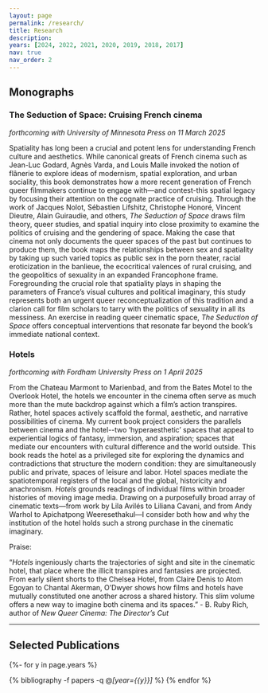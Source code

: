 ```yaml
---
layout: page
permalink: /research/
title: Research
description: 
years: [2024, 2022, 2021, 2020, 2019, 2018, 2017]
nav: true
nav_order: 2
---
```


## Monographs

### The Seduction of Space: Cruising French cinema


*forthcoming with University of Minnesota Press on 11 March 2025*

Spatiality has long been a crucial and potent lens for understanding French culture and aesthetics. While canonical greats of French cinema such as Jean-Luc Godard, Agnès Varda, and Louis Malle invoked the notion of flânerie to explore ideas of modernism, spatial exploration, and urban sociality, this book demonstrates how a more recent generation of French queer filmmakers continue to engage with—and contest-this spatial legacy by focusing their attention on the cognate practice of cruising.
Through the work of Jacques Nolot, Sébastien Lifshitz, Christophe Honoré, Vincent Dieutre, Alain Guiraudie, and others, _The Seduction of Space_ draws film theory, queer studies, and spatial inquiry into close proximity to examine the politics of cruising and the gendering of space. Making the case that cinema not only documents the queer spaces of the past but continues to produce them, the book maps the relationships between sex and spatiality by taking up such varied topics as public sex in the porn theater, racial eroticization in the banlieue, the ecocritical valences of rural cruising, and the geopolitics of sexuality in an expanded Francophone frame. Foregrounding the crucial role that spatiality plays in shaping the parameters of France’s visual cultures and political imaginary, this study represents both an urgent queer reconceptualization of this tradition and a clarion call for film scholars to tarry with the politics of sexuality in all its messiness. An exercise in reading queer cinematic space, _The Seduction of Space_ offers conceptual interventions that resonate far beyond the book’s immediate national context.

### Hotels

*forthcoming with Fordham University Press on 1 April 2025*

From the Chateau Marmont to Marienbad, and from the Bates Motel to the Overlook Hotel, the hotels we encounter in the cinema often serve as much more than the mute backdrop against which a film’s action transpires. Rather, hotel spaces actively scaffold the formal, aesthetic, and narrative possibilities of cinema. My current book project considers the parallels between cinema and the hotel--two ‘hyperaesthetic’ spaces that appeal to experiential logics of fantasy, immersion, and aspiration; spaces that mediate our encounters with cultural difference and the world outside. This book reads the hotel as a privileged site for exploring the dynamics and contradictions that structure the modern condition: they are simultaneously public and private, spaces of leisure and labor. Hotel spaces mediate the spatiotemporal registers of the local and the global, historicity and anachronism. _Hotels_ grounds readings of individual films within broader histories of moving image media. Drawing on a purposefully broad array of cinematic texts—from work by Lila Avilés to Liliana Cavani, and from Andy Warhol to Apichatpong Weeresethakul—I consider both how and why the institution of the hotel holds such a strong purchase in the cinematic imaginary.

Praise:

“_Hotels_ ingeniously charts the trajectories of sight and site in the cinematic hotel, that place where the illicit transpires and fantasies are projected. From early silent shorts to the Chelsea Hotel, from Claire Denis to Atom Egoyan to Chantal Akerman, O’Dwyer shows how films and hotels have mutually constituted one another across a shared history. This slim volume offers a new way to imagine both cinema and its spaces.” - B. Ruby Rich, author of _New Queer Cinema: The Director’s Cut_

---

## Selected Publications

<!-- _pages/publications.md -->
<div class="publications">

{%- for y in page.years %}
  <!-- <h2 class="year">{{y}}</h2> -->
  {% bibliography -f papers -q @*[year={{y}}]* %}
{% endfor %}

</div>
